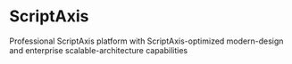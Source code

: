 # ScriptAxis
Professional ScriptAxis platform with ScriptAxis-optimized modern-design and enterprise scalable-architecture capabilities
